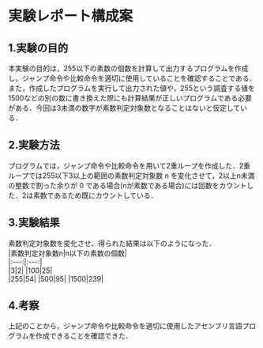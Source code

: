 # 実験レポート構成案  

## 1.実験の目的
 本実験の目的は，255以下の素数の個数を計算して出力するプログラムを作成し，ジャンプ命令や比較命令を適切に使用していることを確認することである．また，作成したプログラムを実行して出力された値や，255という調査する値を1500などの別の数に書き換えた際にも計算結果が正しいプログラムである必要がある．今回は3未満の数字が素数判定対象数となることはないと仮定している．  

## 2.実験方法
 プログラムでは，ジャンプ命令や比較命令を用いて2重ループを作成した．2重ループでは255以下3以上の範囲の素数判定対象数 n を変化させて，2以上n未満の整数で割った余りが 0 である場合(nが素数である場合)には回数をカウントした．2は素数であるため既にカウントしている．  

## 3.実験結果
素数判定対象数を変化させ、得られた結果は以下のようになった．  
|素数判定対象数n|n以下の素数の個数|  
|:---:|:---:|  
|3|2|
|100|25|  
|255|54|
|500|95|
|1500|239|  

## 4.考察
 上記のことから，ジャンプ命令や比較命令を適切に使用したアセンブリ言語プログラムを作成できることを確認できた．
